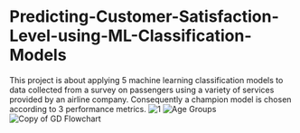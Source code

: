 # Predicting-Customer-Satisfaction-Level-using-ML-Classification-Models
This project is about applying 5 machine learning classification models to data collected from a survey on passengers using a variety of services provided by an airline company. Consequently a champion model is chosen according to 3 performance metrics.
![1](https://user-images.githubusercontent.com/102627537/221424986-6bee65e1-1b03-4ff3-a9e5-1ffc031b14ef.png)
![Age Groups](https://user-images.githubusercontent.com/102627537/221425000-4d61aa52-1f6f-4050-ac2e-512539f090a2.png)
![Copy of GD Flowchart](https://user-images.githubusercontent.com/102627537/221425201-5dba1d04-d9c4-4069-badc-e525d3465b8d.png)
